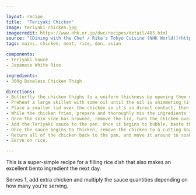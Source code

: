 ```yaml
---

layout: recipe
title:  "Teriyaki Chicken"
image: teriyaki-chicken.jpg
imagecredit: https://www.nhk.or.jp/dwc/recipes/detail/485.html
source: "[Dining with the Chef / Rika's Tokyo Cuisine (NHK World)](https://www3.nhk.or.jp/nhkworld/en/ondemand/video/6031002/)"
tags: mains, chicken, meat, rice, don, asian

components:
- Teriyaki Sauce
- Japanese White Rice

ingredients:
- 300g Boneless Chicken Thigh

directions:
- Butterfly the chicken thighs to a uniform thickness by opening them up and scoring lines across the non skin-side - this will ensure even cooking
- Preheat a large skillet with some oil until the oil is shimmering (it's nearly ripping hot), then add the chicken **skin side down**
- Place a smaller lid over the chicken so it's in direct contact, then fry for 6 minutes.
- While the chicken fries, prepare and thoroughly mix the ingredients for the Teriyaki Sauce component.
- Once the skin side has browned, remove the lid, turn the chicken over, and using a piece of kitchen roll, blot up any excess oil in the pan.
- Add the Teriyaki sauce to the pan. Once it begins to bubble, baste the chicken by continuously spooning it over the chicken.
- Once the sauce begins to thicken, remove the chicken to a cutting board, then slice into strips around 1cm thick.
- Return all of the chicken back to the pan, and move it around to soak up the remaining sauce.
- Serve on rice.

---
```


This is a super-simple recipe for a filling rice dish that also makes an excellent bento ingredient the next day.

Serves 1, add extra chicken and multiply the sauce quantities depending on how many you're serving.